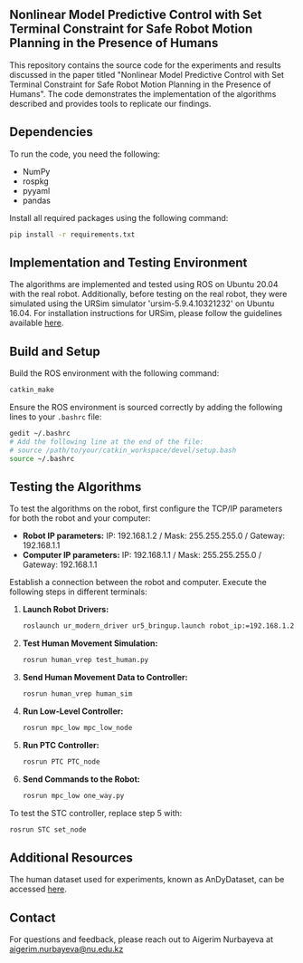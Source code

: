 ## Nonlinear Model Predictive Control with Set Terminal Constraint for Safe Robot Motion Planning in the Presence of Humans

This repository contains the source code for the experiments and results discussed in the paper titled "Nonlinear Model Predictive Control with Set Terminal Constraint for Safe Robot Motion Planning in the Presence of Humans". The code demonstrates the implementation of the algorithms described and provides tools to replicate our findings.

## Dependencies
To run the code, you need the following:

- NumPy
- rospkg
- pyyaml
- pandas

Install all required packages using the following command:
```bash
pip install -r requirements.txt
```

## Implementation and Testing Environment
The algorithms are implemented and tested using ROS on Ubuntu 20.04 with the real robot. Additionally, before testing on the real robot, they were simulated using the URSim simulator 'ursim-5.9.4.10321232' on Ubuntu 16.04. For installation instructions for URSim, please follow the guidelines available [here](https://www.universal-robots.com/download/?query=).

## Build and Setup
Build the ROS environment with the following command:
```bash
catkin_make
```

Ensure the ROS environment is sourced correctly by adding the following lines to your `.bashrc` file:
```bash
gedit ~/.bashrc
# Add the following line at the end of the file:
# source /path/to/your/catkin_workspace/devel/setup.bash
source ~/.bashrc
```

## Testing the Algorithms
To test the algorithms on the robot, first configure the TCP/IP parameters for both the robot and your computer:
- **Robot IP parameters:** IP: 192.168.1.2 / Mask: 255.255.255.0 / Gateway: 192.168.1.1
- **Computer IP parameters:** IP: 192.168.1.1 / Mask: 255.255.255.0 / Gateway: 192.168.1.1

Establish a connection between the robot and computer. Execute the following steps in different terminals:

1. **Launch Robot Drivers:**
   ```bash
   roslaunch ur_modern_driver ur5_bringup.launch robot_ip:=192.168.1.2
   ```
2. **Test Human Movement Simulation:**
   ```bash
   rosrun human_vrep test_human.py
   ```
3. **Send Human Movement Data to Controller:**
   ```bash
   rosrun human_vrep human_sim
   ```
4. **Run Low-Level Controller:**
   ```bash
   rosrun mpc_low mpc_low_node
   ```
5. **Run PTC Controller:**
   ```bash
   rosrun PTC PTC_node
   ```
6. **Send Commands to the Robot:**
   ```bash
   rosrun mpc_low one_way.py
   ```

To test the STC controller, replace step 5 with:
```bash
rosrun STC set_node
```

## Additional Resources
The human dataset used for experiments, known as AnDyDataset, can be accessed [here](https://andydataset.loria.fr/).

## Contact
For questions and feedback, please reach out to Aigerim Nurbayeva at aigerim.nurbayeva@nu.edu.kz
```
